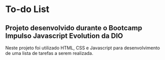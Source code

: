 # To-do List

## Projeto desenvolvido durante o Bootcamp Impulso Javascript Evolution da DIO

Neste projeto foi utilizado HTML, CSS e Javascript para desenvolvimento de uma lista de tarefas a serem realizada.
